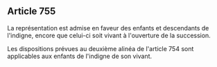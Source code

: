 Article 755
----
La représentation est admise en faveur des enfants et descendants de l'indigne,
encore que celui-ci soit vivant à l'ouverture de la succession.

Les dispositions prévues au deuxième alinéa de l'article 754 sont applicables
aux enfants de l'indigne de son vivant.
